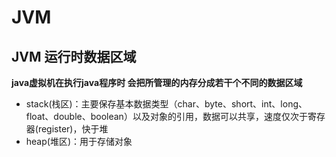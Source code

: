 # JVM
## JVM 运行时数据区域
**java虚拟机在执行java程序时 会把所管理的内存分成若干个不同的数据区域**

- stack(栈区)：主要保存基本数据类型（char、byte、short、int、long、float、double、boolean）以及对象的引用，数据可以共享，速度仅次于寄存器(register)，快于堆
- heap(堆区)：用于存储对象